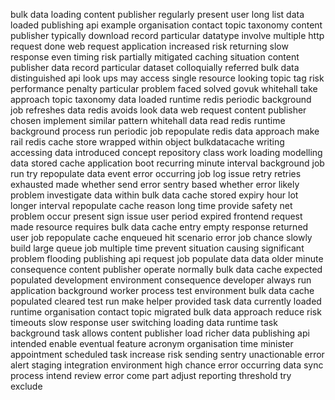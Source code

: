 bulk data loading content publisher regularly present user long list data loaded publishing api example organisation contact topic taxonomy content publisher typically download record particular datatype involve multiple http request done web request application increased risk returning slow response even timing risk partially mitigated caching situation content publisher data record particular dataset colloquially referred bulk data distinguished api look ups may access single resource looking topic tag risk performance penalty particular problem faced solved govuk whitehall take approach topic taxonomy data loaded runtime redis periodic background job refreshes data redis avoids look data web request content publisher chosen implement similar pattern whitehall data read redis runtime background process run periodic job repopulate redis data approach make rail redis cache store wrapped within object bulkdatacache writing accessing data introduced concept repository class work loading modelling data stored cache application boot recurring minute interval background job run try repopulate data event error occurring job log issue retry retries exhausted made whether send error sentry based whether error likely problem investigate data within bulk data cache stored expiry hour lot longer interval repopulate cache reason long time provide safety net problem occur present sign issue user period expired frontend request made resource requires bulk data cache entry empty response returned user job repopulate cache enqueued hit scenario error job chance slowly build large queue job multiple time prevent situation causing significant problem flooding publishing api request job populate data data older minute consequence content publisher operate normally bulk data cache expected populated development environment consequence developer always run application background worker process test environment bulk data cache populated cleared test run make helper provided task data currently loaded runtime organisation contact topic migrated bulk data approach reduce risk timeouts slow response user switching loading data runtime task background task allows content publisher load richer data publishing api intended enable eventual feature acronym organisation time minister appointment scheduled task increase risk sending sentry unactionable error alert staging integration environment high chance error occurring data sync process intend review error come part adjust reporting threshold try exclude
